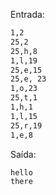 Entrada:
```bash
1,2
25,2
25,h,8
1,l,19
25,e,15
25,e, 23
1,o,23
25,t,1
1,h,1
1,l,15
25,r,19
1,e,8
```

Saída:
```
hello
there
```